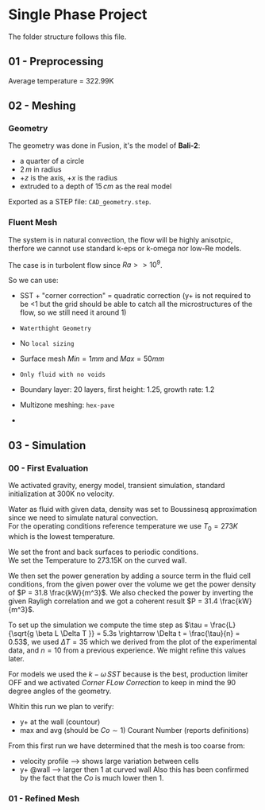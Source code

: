 # Single Phase Project
The folder structure follows this file.
## 01 - Preprocessing
Average temperature = 322.99K

## 02 - Meshing
### Geometry
The geometry was done in Fusion, it's the model of **Bali-2**: 
- a quarter of a circle
- $2 \, m$ in radius 
- $+z$ is the axis, $+x$ is the radius
- extruded to a depth of $15 \, cm$ as the real model

Exported as a STEP file: `CAD_geometry.step`.  

### Fluent Mesh
The system is in natural convection, the flow will be highly anisotpic, therfore we cannot use standard k-eps or k-omega nor low-Re models.  

The case is in turbolent flow since $Ra >> 10^{9}$.  

So we can use:
- SST + "corner correction" = quadratic correction (y+ is not required to be <1 but the grid should be able to catch all the microstructures of the flow, so we still need it around 1)

- `Waterthight Geometry`
- No `local sizing`
- Surface mesh $Min = 1 mm$ and $Max = 50mm$  
- `Only fluid with no voids`
- Boundary layer: $20$ layers, first height: $1.25$, growth rate: $1.2$
- Multizone meshing: `hex-pave`
-


## 03 - Simulation
### 00 - First Evaluation
We activated gravity, energy model, transient simulation, standard initialization at 300K no velocity.  

Water as fluid with given data, density was set to Boussinesq approximation since we need to simulate natural convection.  
For the operating conditions reference temperature we use $T_0 = 273K$ which is the lowest temperature.  


We set the front and back surfaces to periodic conditions.  
We set the Temperature to 273.15K on the curved wall.  

We then set the power generation by adding a source term in the fluid cell conditions, from the given power over the volume we get the power density of $P = 31.8 \frac{kW}{m^3}$. We also checked the power by inverting the given Rayligh correlation and we got a coherent result $P = 31.4 \frac{kW}{m^3}$.  

To set up the simulation we compute the time step as  $\tau = \frac{L}{\sqrt{g \beta L \Delta T }} = 5.3s \rightarrow \Delta t = \frac{\tau}{n} = 0.53$, we used $\Delta T = 35$ which we derived from the plot of the experimental data, and $n = 10$ from a previous experience. We might refine this values later.

For models we used the $k-\omega \, SST$ because is the best, production limiter OFF and we activated *Corner FLow Correction* to keep in mind the 90 degree angles of the geometry.

Whitin this run we plan to verify:
- y+ at the wall (countour)
- max and avg (should be $Co \sim 1$) Courant Number (reports definitions)

From this first run we have determined that the mesh is too coarse from:
- velocity profile --> shows large variation between cells
- y+ @wall --> larger then 1 at curved wall
Also this has been confirmed by the fact that the $Co$ is much lower then 1.

### 01 - Refined Mesh


